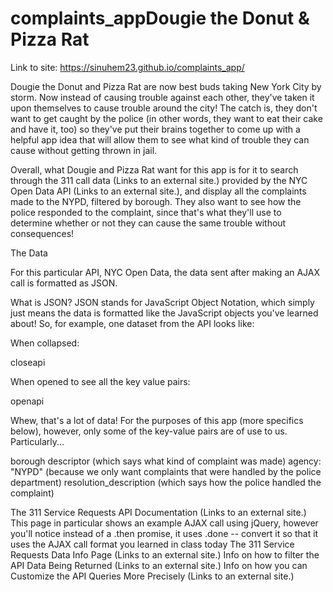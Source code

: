 # complaints_appDougie the Donut & Pizza Rat

Link to site: https://sinuhem23.github.io/complaints_app/

Dougie the Donut and Pizza Rat are now best buds taking New York City by storm. Now instead of causing trouble against each other, they've taken it upon themselves to cause trouble around the city! The catch is, they don't want to get caught by the police (in other words, they want to eat their cake and have it, too) so they've put their brains together to come up with a helpful app idea that will allow them to see what kind of trouble they can cause without getting thrown in jail. 

Overall, what Dougie and Pizza Rat want for this app is for it to search through the 311 call data (Links to an external site.) provided by the NYC Open Data API (Links to an external site.), and display all the complaints made to the NYPD, filtered by borough. They also want to see how the police responded to the complaint, since that's what they'll use to determine whether or not they can cause the same trouble without consequences!

The Data

For this particular API, NYC Open Data, the data sent after making an AJAX call is formatted as JSON.

What is JSON?
JSON stands for JavaScript Object Notation, which simply just means the data is formatted like the JavaScript objects you've learned about! So, for example, one dataset from the API looks like:

When collapsed:

closeapi

When opened to see all the key value pairs:

openapi

Whew, that's a lot of data! For the purposes of this app (more specifics below), however, only some of the key-value pairs are of use to us. Particularly...

borough
descriptor (which says what kind of complaint was made)
agency: "NYPD" (because we only want complaints that were handled by the police department)
resolution_description (which says how the police handled the complaint)

The 311 Service Requests API Documentation (Links to an external site.)
This page in particular shows an example AJAX call using jQuery, however you'll notice instead of a .then promise, it uses .done -- convert it so that it uses the AJAX call format you learned in class today
The 311 Service Requests Data Info Page (Links to an external site.)
Info on how to filter the API Data Being Returned (Links to an external site.)
Info on how you can Customize the API Queries More Precisely (Links to an external site.)

